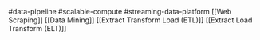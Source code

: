 #data-pipeline 
#scalable-compute 
#streaming-data-platform 
[[Web Scraping]]
[[Data Mining]]
[[Extract Transform Load (ETL)]]
[[Extract Load Transform (ELT)]]
